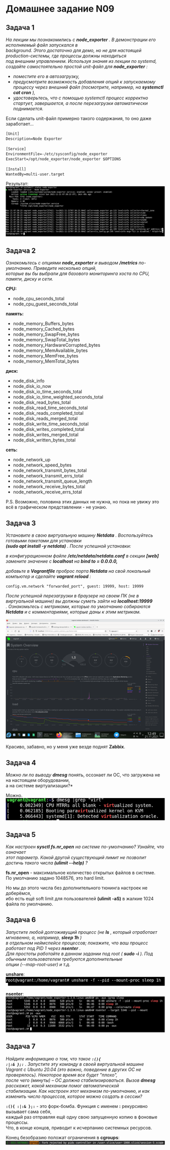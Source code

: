 Домашнее задание N09
====================

Задача 1
--------

*На лекции мы познакомились с* ***node_exporter*** *. В демонстрации его исполняемый файл запускался в  
background. Этого достаточно для демо, но не для настоящей production-системы, где процессы должны находиться  
под внешним управлением. Используя знания из лекции по systemd, создайте самостоятельно простой unit-файл для* ***node_exporter*** *:*  
  
+    *поместите его в автозагрузку,*
+    *предусмотрите возможность добавления опций к запускаемому процессу через внешний файл (посмотрите, например, на* ***systemctl cat cron*** *),*
+    *удостоверьтесь, что с помощью systemctl процесс корректно стартует, завершается, а после перезагрузки автоматически поднимается.*

Если сделать unit-файл примерно такого содержания, то оно даже заработает...  

    [Unit]  
    Description=Node Exporter  
      
    [Service]  
    EnvironmentFile=-/etc/sysconfig/node_exporter  
    ExecStart=/opt/node_exporter/node_exporter $OPTIONS  
      
    [Install]  
    WantedBy=multi-user.target  
  
Результат:
![Запущенный Node exporter](/block1/dz09/pic/node_status.png)

Задача 2
--------

*Ознакомьтесь с опциями* ***node_exporter*** *и выводом* ***/metrics*** *по-умолчанию. Приведите несколько опций,  
которые вы бы выбрали для базового мониторинга хоста по CPU, памяти, диску и сети.*  

**CPU:**  
+ node_cpu_seconds_total  
+ node_cpu_guest_seconds_total  

**память:**  
+ node_memory_Buffers_bytes  
+ node_memory_Cached_bytes  
+ node_memory_SwapFree_bytes  
+ node_memory_SwapTotal_bytes  
+ node_memory_HardwareCorrupted_bytes  
+ node_memory_MemAvailable_bytes  
+ node_memory_MemFree_bytes  
+ node_memory_MemTotal_bytes  

**диск:**  
+ node_disk_info  
+ node_disk_io_now  
+ node_disk_io_time_seconds_total  
+ node_disk_io_time_weighted_seconds_total  
+ node_disk_read_bytes_total  
+ node_disk_read_time_seconds_total  
+ node_disk_reads_completed_total  
+ node_disk_reads_merged_total  
+ node_disk_write_time_seconds_total  
+ node_disk_writes_completed_total  
+ node_disk_writes_merged_total  
+ node_disk_written_bytes_total  

**сеть:**  
+ node_network_up  
+ node_network_speed_bytes  
+ node_network_transmit_bytes_total  
+ node_network_transmit_errs_total  
+ node_network_transmit_queue_length  
+ node_network_receive_bytes_total  
+ node_network_receive_errs_total  
  
P.S. Возможно, половина этих данных не нужна, но пока не увижу это всё в графическом представлении - не узнаю.  

Задача 3
--------

*Установите в свою виртуальную машину* ***Netdata*** *. Воспользуйтесь готовыми пакетами для установки*  
***(sudo apt install -y netdata)*** *. После успешной установки:*  
  
*в конфигурационном файле* ***/etc/netdata/netdata.conf*** *в секции* ***[web]***  
*замените значение с* ***localhost*** *на* ***bind to = 0.0.0.0,***  
  
*добавьте в* ***Vagrantfile*** *проброс порта* ***Netdata*** *на свой локальный компьютер и сделайте* ***vagrant reload*** *:*  
  
    config.vm.network "forwarded_port", guest: 19999, host: 19999  
  
*После успешной перезагрузки в браузере на своем ПК (не в виртуальной машине) вы должны суметь зайти на* ***localhost:19999***  
*. Ознакомьтесь с метриками, которые по умолчанию собираются* ***Netdata*** *и с комментариями, которые даны к этим метрикам.*  
  
![Netdata](/block1/dz09/pic/netdata.png)
  
Красиво, забавно, но у меня уже везде поднят **Zabbix**.  

Задача 4
--------

*Можно ли по выводу* ***dmesg*** понять, осознает ли ОС, что загружена не на настоящем оборудовании,  
а на системе виртуализации?*  
  
Можно.  
![Запуск на виртуалке](/block1/dz09/pic/dmesg_virt.png)

Задача 5
--------

*Как настроен* ***sysctl fs.nr_open*** *на системе по-умолчанию? Узнайте, что означает  
этот параметр. Какой другой существующий лимит не позволит достичь такого числа* ***(ulimit --help)*** *?*

**fs.nr_open** - максимальное количество открытых файлов в системе.  
По умолчанию задано 1048576, это hard limit.  
  
Но мы до этого числа без дополнительного тюнинга настроек не доберёмся,  
ибо есть ещё soft limit для пользователей **(ulimit -aS)** в жалкие 1024 файла по умолчанию.  

Задача 6
--------

*Запустите любой долгоживущий процесс (не* ***ls*** *, который отработает мгновенно, а, например,* ***sleep 1h*** *)  
в отдельном неймспейсе процессов; покажите, что ваш процесс работает под PID 1 через* ***nsenter*** *.  
Для простоты работайте в данном задании под root (* ***sudo -i*** *). Под обычным пользователем требуются дополнительные  
опции (--map-root-user) и т.д.*  
  
**unshare**:  
![unshare](/block1/dz09/pic/unshare.png)
  
**nsenter**:  
![nsenter](/block1/dz09/pic/nsenter.png)

Задача 7
--------

*Найдите информацию о том, что такое* ***<code>:\(\)\{ :|:& \};:</code>*** *. Запустите эту команду в своей виртуальной машине  
Vagrant с Ubuntu 20.04 (это важно, поведение в других ОС не проверялось). Некоторое время все будет "плохо",  
после чего (минуты) – ОС должна стабилизироваться. Вызов* ***dmesg*** *расскажет, какой механизм помог автоматической  
стабилизации. Как настроен этот механизм по-умолчанию, и как изменить число процессов, которое можно создать в сессии?*  
  
**<code>:\(\)\{ :|:& \};:</code>** - это форк-бомба. Функция с именем **:** рекурсивно вызывает сама себя,  
каждый раз отправляя ещё одну свою запущенную копию в фоновые процессы.  
Что, в конце концов, приводит к исчерпанию системных ресурсов.  
  
Конец безобразию положат ограничения в **cgroups**:  
![fork rejected](/block1/dz09/pic/fork_rejected.png)

